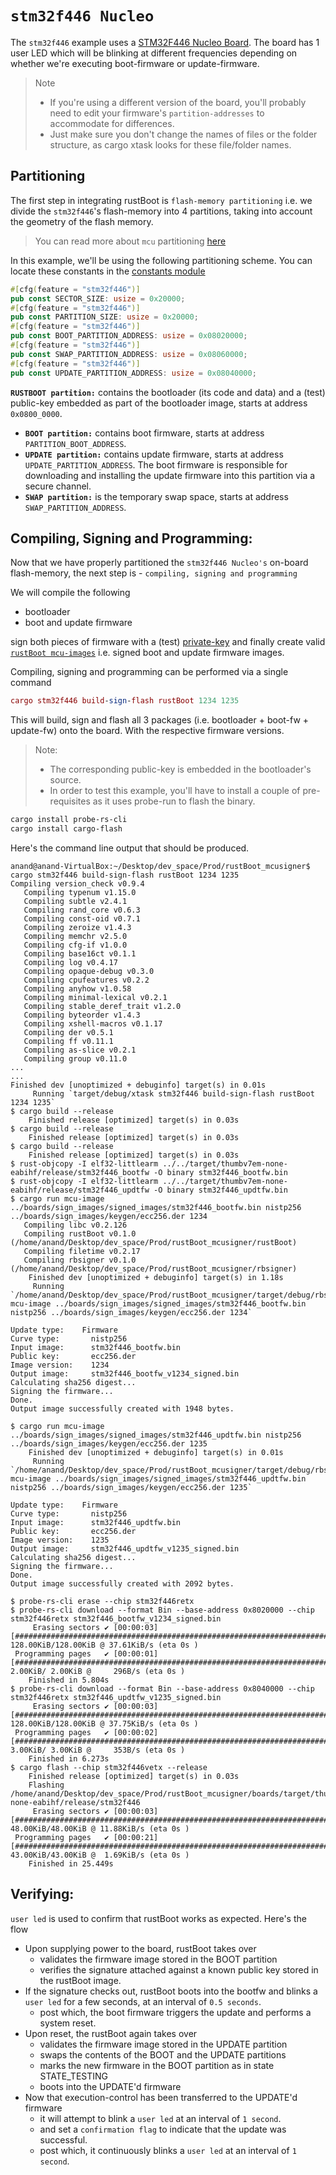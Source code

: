 # `stm32f446 Nucleo`

The `stm32f446` example uses a [STM32F446 Nucleo Board](https://www.st.com/en/evaluation-tools/nucleo-f446re.html). The board has 1 user LED which will be blinking at different frequencies depending on whether we're executing boot-firmware or update-firmware.

> Note 
> - If you're using a different version of the board, you'll probably need to edit your firmware's `partition-addresses` to accommodate for differences. 
> - Just make sure you don't change the names of files or the folder structure, as cargo xtask looks for these file/folder names.

 ## Partitioning

The first step in integrating rustBoot is `flash-memory partitioning` i.e. we divide the `stm32f446`'s flash-memory into 4 partitions, taking into account the geometry of the flash memory. 

> You can read more about `mcu` partitioning [here](../arch/partitions.md#micro-controller-partitions)

In this example, we'll be using the following partitioning scheme. You can locate these constants in the [constants module](https://github.com/nihalpasham/rustBoot/blob/main/rustBoot/src/constants.rs)

```rust
#[cfg(feature = "stm32f446")]
pub const SECTOR_SIZE: usize = 0x20000;
#[cfg(feature = "stm32f446")]
pub const PARTITION_SIZE: usize = 0x20000;
#[cfg(feature = "stm32f446")]
pub const BOOT_PARTITION_ADDRESS: usize = 0x08020000;
#[cfg(feature = "stm32f446")]
pub const SWAP_PARTITION_ADDRESS: usize = 0x08060000;
#[cfg(feature = "stm32f446")]
pub const UPDATE_PARTITION_ADDRESS: usize = 0x08040000;
```
 **`RUSTBOOT partition:`** contains the bootloader (its code and data) and a (test) public-key embedded as part of the bootloader image, starts at address `0x0800_0000`.
- **`BOOT partition:`** contains boot firmware, starts at address `PARTITION_BOOT_ADDRESS`.
- **`UPDATE partition:`** contains update firmware, starts at address `UPDATE_PARTITION_ADDRESS`. The boot firmware is responsible for downloading and installing the update firmware into this partition via a secure channel.
- **`SWAP partition:`** is the temporary swap space, starts at address `SWAP_PARTITION_ADDRESS`. 

## Compiling, Signing and Programming: 

Now that we have properly partitioned the `stm32f446 Nucleo's` on-board flash-memory, the next step is - `compiling, signing and programming ` 

We will compile the following 
- bootloader 
- boot and update firmware

sign both pieces of firmware with a (test) [private-key](https://github.com/nihalpasham/rustBoot/tree/main/boards/rbSigner/keygen) and finally create valid [`rustBoot mcu-images`](../arch/images.md#mcu-image-format) i.e. signed boot and update firmware images.

Compiling, signing and programming can be performed via a single command

```MAC
cargo stm32f446 build-sign-flash rustBoot 1234 1235
```
This will build, sign and flash all 3 packages (i.e. bootloader + boot-fw + update-fw) onto the board.
With the respective firmware versions. 

> Note: 
> - The corresponding public-key is embedded in the bootloader's source.
> - In order to test this example, you'll have to install a couple of pre-requisites  as it uses probe-run to flash the binary.

```powershell
cargo install probe-rs-cli 
cargo install cargo-flash 
```
 
Here's the command line output that should be produced.

```
anand@anand-VirtualBox:~/Desktop/dev_space/Prod/rustBoot_mcusigner$ cargo stm32f446 build-sign-flash rustBoot 1234 1235
Compiling version_check v0.9.4
   Compiling typenum v1.15.0
   Compiling subtle v2.4.1
   Compiling rand_core v0.6.3
   Compiling const-oid v0.7.1
   Compiling zeroize v1.4.3
   Compiling memchr v2.5.0
   Compiling cfg-if v1.0.0
   Compiling base16ct v0.1.1
   Compiling log v0.4.17
   Compiling opaque-debug v0.3.0
   Compiling cpufeatures v0.2.2
   Compiling anyhow v1.0.58
   Compiling minimal-lexical v0.2.1
   Compiling stable_deref_trait v1.2.0
   Compiling byteorder v1.4.3
   Compiling xshell-macros v0.1.17
   Compiling der v0.5.1
   Compiling ff v0.11.1
   Compiling as-slice v0.2.1
   Compiling group v0.11.0
...
...
Finished dev [unoptimized + debuginfo] target(s) in 0.01s
     Running `target/debug/xtask stm32f446 build-sign-flash rustBoot 1234 1235`
$ cargo build --release
    Finished release [optimized] target(s) in 0.03s
$ cargo build --release
    Finished release [optimized] target(s) in 0.03s
$ cargo build --release
    Finished release [optimized] target(s) in 0.03s
$ rust-objcopy -I elf32-littlearm ../../target/thumbv7em-none-eabihf/release/stm32f446_bootfw -O binary stm32f446_bootfw.bin
$ rust-objcopy -I elf32-littlearm ../../target/thumbv7em-none-eabihf/release/stm32f446_updtfw -O binary stm32f446_updtfw.bin
$ cargo run mcu-image ../boards/sign_images/signed_images/stm32f446_bootfw.bin nistp256 ../boards/sign_images/keygen/ecc256.der 1234
   Compiling libc v0.2.126
   Compiling rustBoot v0.1.0 (/home/anand/Desktop/dev_space/Prod/rustBoot_mcusigner/rustBoot)
   Compiling filetime v0.2.17
   Compiling rbsigner v0.1.0 (/home/anand/Desktop/dev_space/Prod/rustBoot_mcusigner/rbsigner)
    Finished dev [unoptimized + debuginfo] target(s) in 1.18s
     Running `/home/anand/Desktop/dev_space/Prod/rustBoot_mcusigner/target/debug/rbsigner mcu-image ../boards/sign_images/signed_images/stm32f446_bootfw.bin nistp256 ../boards/sign_images/keygen/ecc256.der 1234`

Update type:    Firmware
Curve type:       nistp256
Input image:      stm32f446_bootfw.bin
Public key:       ecc256.der
Image version:    1234
Output image:     stm32f446_bootfw_v1234_signed.bin
Calculating sha256 digest...
Signing the firmware...
Done.
Output image successfully created with 1948 bytes.

$ cargo run mcu-image ../boards/sign_images/signed_images/stm32f446_updtfw.bin nistp256 ../boards/sign_images/keygen/ecc256.der 1235
    Finished dev [unoptimized + debuginfo] target(s) in 0.01s
     Running `/home/anand/Desktop/dev_space/Prod/rustBoot_mcusigner/target/debug/rbsigner mcu-image ../boards/sign_images/signed_images/stm32f446_updtfw.bin nistp256 ../boards/sign_images/keygen/ecc256.der 1235`

Update type:    Firmware
Curve type:       nistp256
Input image:      stm32f446_updtfw.bin
Public key:       ecc256.der
Image version:    1235
Output image:     stm32f446_updtfw_v1235_signed.bin
Calculating sha256 digest...
Signing the firmware...
Done.
Output image successfully created with 2092 bytes.

$ probe-rs-cli erase --chip stm32f446retx
$ probe-rs-cli download --format Bin --base-address 0x8020000 --chip stm32f446retx stm32f446_bootfw_v1234_signed.bin
     Erasing sectors ✔ [00:00:03] [##############################################################################################################] 128.00KiB/128.00KiB @ 37.61KiB/s (eta 0s )
 Programming pages   ✔ [00:00:01] [################################################################################################################]  2.00KiB/ 2.00KiB @     296B/s (eta 0s )
    Finished in 5.804s
$ probe-rs-cli download --format Bin --base-address 0x8040000 --chip stm32f446retx stm32f446_updtfw_v1235_signed.bin
     Erasing sectors ✔ [00:00:03] [##############################################################################################################] 128.00KiB/128.00KiB @ 37.75KiB/s (eta 0s )
 Programming pages   ✔ [00:00:02] [################################################################################################################]  3.00KiB/ 3.00KiB @     353B/s (eta 0s )
    Finished in 6.273s
$ cargo flash --chip stm32f446vetx --release
    Finished release [optimized] target(s) in 0.03s
    Flashing /home/anand/Desktop/dev_space/Prod/rustBoot_mcusigner/boards/target/thumbv7em-none-eabihf/release/stm32f446
     Erasing sectors ✔ [00:00:03] [################################################################################################################] 48.00KiB/48.00KiB @ 11.88KiB/s (eta 0s )
 Programming pages   ✔ [00:00:21] [################################################################################################################] 43.00KiB/43.00KiB @  1.69KiB/s (eta 0s )
    Finished in 25.449s

```
## Verifying:

`user led` is used to confirm that rustBoot works as expected. Here's the flow

- Upon supplying power to the board, rustBoot takes over 
    - validates the firmware image stored in the BOOT partition
    - verifies the signature attached against a known public key stored in the rustBoot image.
- If the signature checks out, rustBoot boots into the bootfw and blinks a `user led` for a few seconds, at an interval of `0.5 seconds`.
    - post which, the boot firmware triggers the update and performs a system reset. 
- Upon reset, the rustBoot again takes over 
    - validates the firmware image stored in the UPDATE partition 
    - swaps the contents of the BOOT and the UPDATE partitions
    - marks the new firmware in the BOOT partition as in state STATE_TESTING
    - boots into the UPDATE'd firmware 
- Now that execution-control has been transferred to the UPDATE'd firmware
    - it will attempt to blink a `user led` at an interval of `1 second`. 
    - and set a `confirmation flag` to indicate that the update was successful.
    - post which, it continuously blinks a `user led` at an interval of `1 second`.
